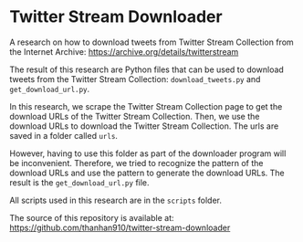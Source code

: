 # Twitter Stream Downloader

A research on how to download tweets from Twitter Stream Collection from the Internet Archive: https://archive.org/details/twitterstream

The result of this research are Python files that can be used to download tweets from the Twitter Stream Collection: `download_tweets.py` and `get_download_url.py`.

In this research, we scrape the Twitter Stream Collection page to get the download URLs of the Twitter Stream Collection. Then, we use the download URLs to download the Twitter Stream Collection. The urls are saved in a folder called `urls`.

However, having to use this folder as part of the downloader program will be inconvenient. Therefore, we tried to recognize the pattern of the download URLs and use the pattern to generate the download URLs. The result is the `get_download_url.py` file.

All scripts used in this research are in the `scripts` folder.

The source of this repository is available at: https://github.com/thanhan910/twitter-stream-downloader
